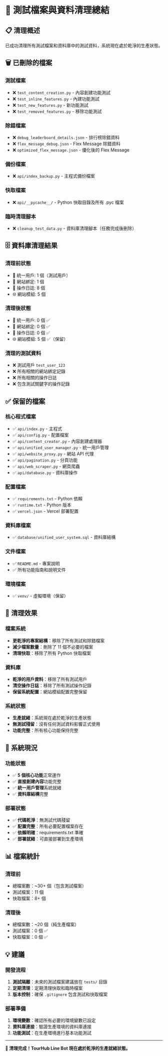 # 🧹 測試檔案與資料清理總結

## 📋 清理概述

已成功清理所有測試檔案和資料庫中的測試資料，系統現在處於乾淨的生產狀態。

## 🗑️ 已刪除的檔案

### 測試檔案
- ❌ `test_content_creation.py` - 內容創建功能測試
- ❌ `test_inline_features.py` - 內建功能測試
- ❌ `test_new_features.py` - 新功能測試
- ❌ `test_removed_features.py` - 移除功能測試

### 除錯檔案
- ❌ `debug_leaderboard_details.json` - 排行榜除錯資料
- ❌ `flex_message_debug.json` - Flex Message 除錯資料
- ❌ `optimized_flex_message.json` - 優化後的 Flex Message

### 備份檔案
- ❌ `api/index_backup.py` - 主程式備份檔案

### 快取檔案
- ❌ `api/__pycache__/` - Python 快取目錄及所有 .pyc 檔案

### 臨時清理腳本
- ❌ `cleanup_test_data.py` - 資料庫清理腳本（任務完成後刪除）

## 🗄️ 資料庫清理結果

### 清理前狀態
- 👥 統一用戶: 1 個（測試用戶）
- 🔗 網站綁定: 1 個
- 📝 操作日誌: 8 個
- 🌐 網站模組: 5 個

### 清理後狀態
- 👥 統一用戶: 0 個 ✅
- 🔗 網站綁定: 0 個 ✅
- 📝 操作日誌: 0 個 ✅
- 🌐 網站模組: 5 個 ✅（保留）

### 清理的測試資料
- ❌ 測試用戶 `test_user_123`
- ❌ 所有相關的網站綁定記錄
- ❌ 所有相關的操作日誌
- ❌ 包含測試關鍵字的操作記錄

## ✅ 保留的檔案

### 核心程式檔案
- ✅ `api/index.py` - 主程式
- ✅ `api/config.py` - 配置檔案
- ✅ `api/content_creator.py` - 內容創建處理器
- ✅ `api/unified_user_manager.py` - 統一用戶管理
- ✅ `api/website_proxy.py` - 網站 API 代理
- ✅ `api/pagination.py` - 分頁功能
- ✅ `api/web_scraper.py` - 網頁爬蟲
- ✅ `api/database.py` - 資料庫操作

### 配置檔案
- ✅ `requirements.txt` - Python 依賴
- ✅ `runtime.txt` - Python 版本
- ✅ `vercel.json` - Vercel 部署配置

### 資料庫檔案
- ✅ `database/unified_user_system.sql` - 資料庫結構

### 文件檔案
- ✅ `README.md` - 專案說明
- ✅ 所有功能指南和說明文件

### 環境檔案
- ✅ `venv/` - 虛擬環境（保留）

## 🎯 清理效果

### 檔案系統
- **更乾淨的專案結構**：移除了所有測試和除錯檔案
- **減少檔案數量**：刪除了 11 個不必要的檔案
- **清理快取**：移除了所有 Python 快取檔案

### 資料庫
- **乾淨的用戶資料**：移除了所有測試用戶
- **清空操作日誌**：移除了所有測試操作記錄
- **保留系統配置**：網站模組配置完整保留

### 系統狀態
- **生產就緒**：系統現在處於乾淨的生產狀態
- **無測試殘留**：沒有任何測試資料影響正式使用
- **功能完整**：所有核心功能保持完整

## 🚀 系統現況

### 功能狀態
- ✅ **5 個核心功能**正常運作
- ✅ **直接創建內容**功能完整
- ✅ **統一用戶管理**系統就緒
- ✅ **資料庫結構**完整

### 部署狀態
- ✅ **代碼乾淨**：無測試代碼殘留
- ✅ **配置完整**：所有必要配置檔案存在
- ✅ **依賴明確**：requirements.txt 準確
- ✅ **部署就緒**：可直接部署到生產環境

## 📊 檔案統計

### 清理前
- 總檔案數：~30+ 個（包含測試檔案）
- 測試檔案：11 個
- 快取檔案：8+ 個

### 清理後
- 總檔案數：~20 個（純生產檔案）
- 測試檔案：0 個 ✅
- 快取檔案：0 個 ✅

## 💡 建議

### 開發流程
1. **測試隔離**：未來的測試檔案建議放在 `tests/` 目錄
2. **定期清理**：定期清理快取和臨時檔案
3. **版本控制**：確保 `.gitignore` 包含測試和快取檔案

### 部署準備
1. **環境變數**：確認所有必要的環境變數已設定
2. **資料庫連接**：驗證生產環境的資料庫連接
3. **功能測試**：在生產環境進行基本功能測試

---

**🎉 清理完成！TourHub Line Bot 現在處於乾淨的生產就緒狀態。**
